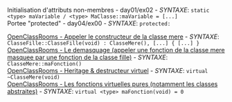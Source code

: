
Initialisation d'attributs non-membres - day01/ex02 - _SYNTAXE_: `static <type> maVariable / <type> MaClasse::maVariable = [...]`  
Portee "protected" - day04/ex00 - _SYNTAXE_: `protected:`  

[OpenClassRooms - Appeler le constructeur de la classe mere](https://openclassrooms/fr/courses/1894236-programmez-avec-le-langage-c/1898475-decouvrez-lheritage#/id/r-1908234) - _SYNTAXE_: `ClasseFille::ClasseFille(void) : ClasseMere(), [...] { [...] }`  
[OpenClassRooms - Le demasquage (appeler une fonction de la classe mere masquee par une fonction de la classe fille)](https://openclassrooms/fr/courses/1894236-programmez-avec-le-langage-c/1898475-decouvrez-lheritage#/id/r-1908310) - _SYNTAXE_: `ClasseMere::maFonction()`  
[OpenClassRooms - Heritage & destructeur virtuel](https://openclassrooms/fr/courses/1894236-programmez-avec-le-langage-c/1898632-mettez-en-oeuvre-le-polymorphisme#/id/r-1908400) - _SYNTAXE_: `virtual ~ClasseMere(void)`  
[OpenClassRooms - Les fonctions virtuelles pures (notamment les classes abstraites)](https://openclassrooms/fr/courses/1894236-programmez-avec-le-langage-c/1898632-mettez-en-oeuvre-le-polymorphisme#/id/r-1898631) - _SYNTAXE_: `virtual <type> maFonction(void) = 0`  

